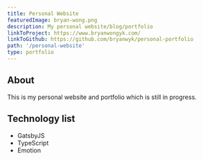 ```yaml
---
title: Personal Website
featuredImage: bryan-wong.png
description: My personal website/blog/portfolio
linkToProject: https://www.bryanwongyk.com/
linkToGithub: https://github.com/bryanwyk/personal-portfolio
path: '/personal-website'
type: portfolio
---
```


<h2>About</h2>
<p>
This is my personal website and portfolio which is still in progress.
</p>

<h2>Technology list</h2>
<ul>
<li>GatsbyJS</li>
<li>TypeScript</li>
<li>Emotion</li>
</ul>
